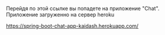 Перейдя по этой ссылке вы попадете на приложение "Chat". Приложение загруженно на сервер heroku

https://spring-boot-chat-app-kaidash.herokuapp.com/
